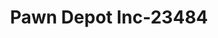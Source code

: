 ---
f_zip-code: 33761
f_state-code: FL
title: Pawn Depot Inc-23484
f_phone: 727-786-1202
f_city-only: Clearwater
f_address: 29346 Us Highway 19 N Clearwater
f_location-unique-id: '23484'
slug: pawn-depot-inc-23484
updated-on: '2024-05-30T13:46:58.046Z'
created-on: '2024-05-30T13:36:59.803Z'
published-on: '2024-05-30T13:54:32.469Z'
f_city-state: cms/city/clearwater-fl.md
f_company: cms/company/pawn-depot-inc.md
f_state: cms/state/florida.md
layout: '[payday-loan].html'
tags: payday-loan
---